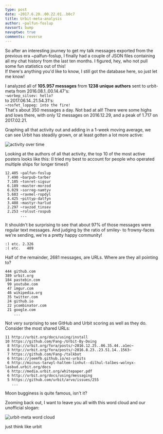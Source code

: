 ```yaml
---
type: post
date: ~2017.6.20..00.22.01..b0c7
title: Urbit-meta-analysis
author: ~palfun-foslup
navsort: bump
navuptwo: true
comments: reverse
---
```


So after an interesting journey to get my talk messages exported from the previous era ~palfun-foslup, I finally had a couple of JSON files containing all my chat history from the last ten months. I figured, hey, who not pull some fun statistics out of this!  
If there's anything you'd like to know, I still got the database here, so just let me know!

I analyzed all of **105.957 messages** from **1238 unique authors** sent to urbit-meta from 2016.08.1..00.14.47's:  
`~worbep_silsev: hello?`  
to 2017.06.14..21.54.31's:  
`~rosfet_loppeg: into the fire!`  
That's about 350 messages a day. Not bad at all! There were some highs and lows there, with only 12 messages on 2016.12.29, and a peak of 1.717 on 2017.02.21.

Graphing all that activity out and adding in a 1-week moving average, we can see Urbit has steadily grown, or at least gotten a lot more active:

![activity over time](http://i.imgur.com/d0W6wQf.png)

Looking at the authors of all that activity, the top 10 of the most active posters looks like this: (I tried my best to account for people who operated multiple ships for longer times!)

```
12.405 ~palfun-foslup
 7.490 ~barpub-tarber
 7.105 ~tonret-sigsur
 6.189 ~master-morzod
 6.029 ~sorreg-namtyv
 5.683 ~ravmel-ropdyl
 4.425 ~pittyp-datfyn
 3.408 ~mastyr-harlud
 2.297 ~ravzod_tinsev
 2.253 ~rolsut-rospub
       ...
```

It shouldn't be surprising to see that about 97% of those messages were regular text messages. And judging by the ratio of smiley- to frowny-faces we're sending, we're a pretty happy community!

```
:) etc. 2.326
:( etc.   409
```

Half of the remainder, 2681 messages, are URLs. Where are they all pointing to?

```
444 github.com
389 urbit.org
184 pastebin.com
 99 youtube.com
 47 imgur.com
 46 wikipedia.org
 35 twitter.com
 24 github.io
 22 ycombinator.com
 21 google.com
    ...
```

Not very surprising to see GitHub and Urbit scoring as well as they do. Consider the most shared URLs:

```
11 http://urbit.org/docs/using/install
10 https://github.com/Fang-/Urbit-By-Doing
 8 http://urbit.org/fora/posts/~2016.12.25..06.35.44..a1ec~
 8 http://urbit.org/fora/posts/~2016.8.23..23.51.14..1563~
 7 https://github.com/Fang-/talkbot
 6 https://joemfb.github.io/ez-urbits
 6 http://micnus-tarwyl-haltem-linhut--dilhul-talbes-wolnyx-lasbud.urbit.org/docs
 6 http://media.urbit.org/whitepaper.pdf
 6 http://urbit.org/docs/using/messaging
 5 https://github.com/urbit/arvo/issues/255
   ...
```

Moon bugginess is quite famous, isn't it?

Zooming back out, I want to leave you all with this word cloud and our unofficial slogan:

![urbit-meta word cloud](http://i.imgur.com/S0mdzPR.png)

just think like urbit